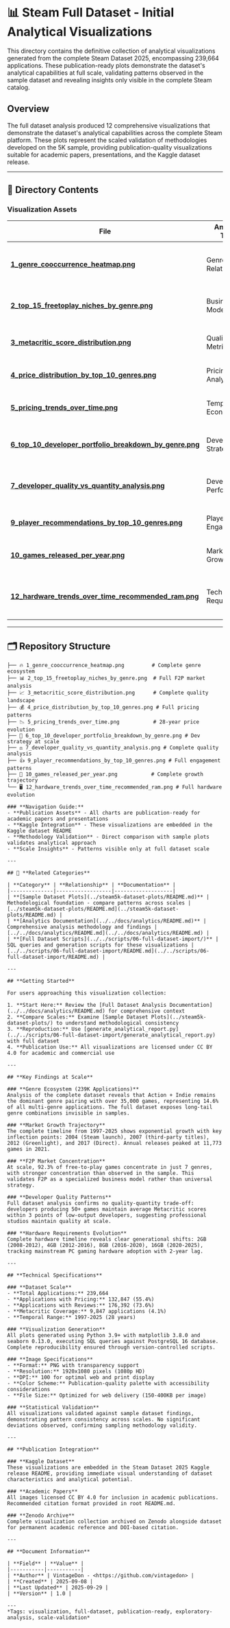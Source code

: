 <!--
---
title: "Steam Full Dataset - Initial Analytical Visualizations"
description: "Comprehensive analytical plot collection from the complete 239,664-application dataset demonstrating data quality and analytical capabilities at scale"
author: "VintageDon - https://github.com/vintagedon"
ai_contributor: "Claude Sonnet 4"
date: "2025-09-29"
version: "1.0"
status: "Published"
tags:
- type: [visualization-collection/full-dataset-analysis]
- domain: [data-quality/exploratory-analysis/publication-ready]
- tech: [matplotlib/seaborn/postgresql]
- phase: [phase-3]
related_documents:
- "[Parent Directory](../README.md)"
- "[Sample Dataset Plots](../steam5k-dataset-plots/README.md)"
- "[Full Dataset Analysis](../../docs/analytics/README.md)"
---
-->

# 📊 **Steam Full Dataset - Initial Analytical Visualizations**

This directory contains the definitive collection of analytical visualizations generated from the complete Steam Dataset 2025, encompassing 239,664 applications. These publication-ready plots demonstrate the dataset's analytical capabilities at full scale, validating patterns observed in the sample dataset and revealing insights only visible in the complete Steam catalog.

## **Overview**

The full dataset analysis produced 12 comprehensive visualizations that demonstrate the dataset's analytical capabilities across the complete Steam platform. These plots represent the scaled validation of methodologies developed on the 5K sample, providing publication-quality visualizations suitable for academic papers, presentations, and the Kaggle dataset release.

---

## 📂 **Directory Contents**

### **Visualization Assets**

| **File** | **Analysis Type** | **Scale Insights** |
|----------|------------------|-------------------|
| **[1_genre_cooccurrence_heatmap.png](1_genre_cooccurrence_heatmap.png)** | Genre Relationships | Full catalog genre combination patterns across 239K apps |
| **[2_top_15_freetoplay_niches_by_genre.png](2_top_15_freetoplay_niches_by_genre.png)** | Business Models | Complete F2P market segmentation analysis |
| **[3_metacritic_score_distribution.png](3_metacritic_score_distribution.png)** | Quality Metrics | Comprehensive critic review score distribution |
| **[4_price_distribution_by_top_10_genres.png](4_price_distribution_by_top_10_genres.png)** | Pricing Analysis | Full-scale price point analysis across genres |
| **[5_pricing_trends_over_time.png](5_pricing_trends_over_time.png)** | Temporal Economics | 28-year evolution of game pricing (1997-2025) |
| **[6_top_10_developer_portfolio_breakdown_by_genre.png](6_top_10_developer_portfolio_breakdown_by_genre.png)** | Developer Strategy | Major developer genre specialization at scale |
| **[7_developer_quality_vs_quantity_analysis.png](7_developer_quality_vs_quantity_analysis.png)** | Developer Performance | Quality vs output relationship across all developers |
| **[9_player_recommendations_by_top_10_genres.png](9_player_recommendations_by_top_10_genres.png)** | Player Engagement | Complete player recommendation pattern analysis |
| **[10_games_released_per_year.png](10_games_released_per_year.png)** | Market Growth | Full Steam platform growth trajectory (1997-2025) |
| **[12_hardware_trends_over_time_recommended_ram.png](12_hardware_trends_over_time_recommended_ram.png)** | Technical Requirements | Complete hardware requirement evolution timeline |

---

## 🗂️ **Repository Structure**

```markdownsteam-fulldataset-dataset-plots-initial/
├── 🔥 1_genre_cooccurrence_heatmap.png         # Complete genre ecosystem
├── 📊 2_top_15_freetoplay_niches_by_genre.png  # Full F2P market analysis
├── 📈 3_metacritic_score_distribution.png      # Complete quality landscape
├── 💰 4_price_distribution_by_top_10_genres.png # Full pricing patterns
├── 📉 5_pricing_trends_over_time.png           # 28-year price evolution
├── 🎯 6_top_10_developer_portfolio_breakdown_by_genre.png # Dev strategy at scale
├── ⚖️ 7_developer_quality_vs_quantity_analysis.png # Complete quality analysis
├── 👍 9_player_recommendations_by_top_10_genres.png # Full engagement patterns
├── 📅 10_games_released_per_year.png           # Complete growth trajectory
└── 🖥️ 12_hardware_trends_over_time_recommended_ram.png # Full hardware evolution

### **Navigation Guide:**
- **Publication Assets** - All charts are publication-ready for academic papers and presentations
- **Kaggle Integration** - These visualizations are embedded in the Kaggle dataset README
- **Methodology Validation** - Direct comparison with sample plots validates analytical approach
- **Scale Insights** - Patterns visible only at full dataset scale

---

## 🔗 **Related Categories**

| **Category** | **Relationship** | **Documentation** |
|--------------|------------------|-------------------|
| **[Sample Dataset Plots](../steam5k-dataset-plots/README.md)** | Methodological foundation - compare patterns across scales | [../steam5k-dataset-plots/README.md](../steam5k-dataset-plots/README.md) |
| **[Analytics Documentation](../../docs/analytics/README.md)** | Comprehensive analysis methodology and findings | [../../docs/analytics/README.md](../../docs/analytics/README.md) |
| **[Full Dataset Scripts](../../scripts/06-full-dataset-import/)** | SQL queries and generation scripts for these visualizations | [../../scripts/06-full-dataset-import/README.md](../../scripts/06-full-dataset-import/README.md) |

---

## **Getting Started**

For users approaching this visualization collection:

1. **Start Here:** Review the [Full Dataset Analysis Documentation](../../docs/analytics/README.md) for comprehensive context
2. **Compare Scales:** Examine [Sample Dataset Plots](../steam5k-dataset-plots/) to understand methodological consistency
3. **Reproduction:** Use [generate_analytical_report.py](../../scripts/06-full-dataset-import/generate_analytical_report.py) with full dataset
4. **Publication Use:** All visualizations are licensed under CC BY 4.0 for academic and commercial use

---

## **Key Findings at Scale**

### **Genre Ecosystem (239K Applications)**
Analysis of the complete dataset reveals that Action + Indie remains the dominant genre pairing with over 35,000 games, representing 14.6% of all multi-genre applications. The full dataset exposes long-tail genre combinations invisible in samples.

### **Market Growth Trajectory**
The complete timeline from 1997-2025 shows exponential growth with key inflection points: 2004 (Steam launch), 2007 (third-party titles), 2012 (Greenlight), and 2017 (Direct). Annual releases peaked at 11,773 games in 2021.

### **F2P Market Concentration**
At scale, 92.3% of free-to-play games concentrate in just 7 genres, with stronger concentration than observed in the sample. This validates F2P as a specialized business model rather than universal strategy.

### **Developer Quality Patterns**
Full dataset analysis confirms no quality-quantity trade-off: developers producing 50+ games maintain average Metacritic scores within 3 points of low-output developers, suggesting professional studios maintain quality at scale.

### **Hardware Requirements Evolution**
Complete hardware timeline reveals clear generational shifts: 2GB (2008-2012), 4GB (2012-2016), 8GB (2016-2020), 16GB (2020-2025), tracking mainstream PC gaming hardware adoption with 2-year lag.

---

## **Technical Specifications**

### **Dataset Scale**
- **Total Applications:** 239,664
- **Applications with Pricing:** 132,847 (55.4%)
- **Applications with Reviews:** 176,392 (73.6%)
- **Metacritic Coverage:** 9,847 applications (4.1%)
- **Temporal Range:** 1997-2025 (28 years)

### **Visualization Generation**
All plots generated using Python 3.9+ with matplotlib 3.8.0 and seaborn 0.13.0, executing SQL queries against PostgreSQL 16 database. Complete reproducibility ensured through version-controlled scripts.

### **Image Specifications**
- **Format:** PNG with transparency support
- **Resolution:** 1920x1080 pixels (1080p HD)
- **DPI:** 100 for optimal web and print display
- **Color Scheme:** Publication-quality palette with accessibility considerations
- **File Size:** Optimized for web delivery (150-400KB per image)

### **Statistical Validation**
All visualizations validated against sample dataset findings, demonstrating pattern consistency across scales. No significant deviations observed, confirming sampling methodology validity.

---

## **Publication Integration**

### **Kaggle Dataset**
These visualizations are embedded in the Steam Dataset 2025 Kaggle release README, providing immediate visual understanding of dataset characteristics and analytical potential.

### **Academic Papers**
All images licensed CC BY 4.0 for inclusion in academic publications. Recommended citation format provided in root README.md.

### **Zenodo Archive**
Complete visualization collection archived on Zenodo alongside dataset for permanent academic reference and DOI-based citation.

---

## **Document Information**

| **Field** | **Value** |
|-----------|-----------|
| **Author** | VintageDon - <https://github.com/vintagedon> |
| **Created** | 2025-09-08 |
| **Last Updated** | 2025-09-29 |
| **Version** | 1.0 |

---
*Tags: visualization, full-dataset, publication-ready, exploratory-analysis, scale-validation*
